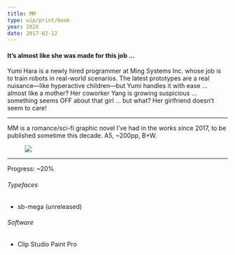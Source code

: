 ```yaml
---
title: MM
type: wip/print/book
year: 202X
date: 2017-02-12
---
```


#### It’s almost like she was made for this job …

Yumi Hara is a newly hired programmer at Ming Systems Inc. whose job is to train robots in real-world scenarios. The latest prototypes are a real nuisance—like hyperactive children—but Yumi handles it with ease … almost like a mother? Her coworker Yang is growing suspicious … something seems OFF about that girl … but what? Her girlfriend doesn’t seem to care! 

* * *

MM is a romance/sci-fi graphic novel I’ve had in the works since 2017, to be published sometime this decade. A5, ~200pp, B+W.

<figure>
  <img src="{{ site.baseurl }}/assets/img/mm3.png">
  <!-- <figcaption>
    The book in print.
  </figcaption> -->
</figure>

* * *

Progress: ~20%

###### Typefaces
- sb-mega (unreleased)

###### Software
- Clip Studio Paint Pro